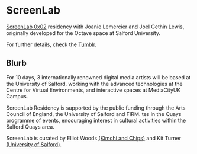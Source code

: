 # ScreenLab

[ScreenLab 0x02](screenlabseries.tumblr.com) residency with Joanie Lemercier and Joel Gethin Lewis, originally developed for the Octave space at Salford University.

For further details, check the [Tumblr](screenlabseries.tumblr.com).

## Blurb

For 10 days, 3 internationally renowned digital media artists will be based at the University of Salford, working with the advanced technologies at the Centre for Virtual Environments, and interactive spaces at MediaCityUK Campus.

ScreenLab Residency is supported by the public funding through the Arts Council of England, the University of Salford and FIRM. tes in the Quays programme of events, encouraging interest in cultural activities within the Salford Quays area.

ScreenLab is curated by Elliot Woods [(Kimchi and Chips)](http://www.kimchiandchips.com) and Kit Turner [(University of Salford)](http://www.salford.ac.uk).
